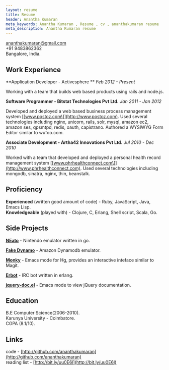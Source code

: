 ```yaml
---
layout: resume
title: Resume
header: Anantha Kumaran
meta_keywords: Anantha Kumaran , Resume , cv , ananthakumaran resume
meta_description: Anantha Kumaran resume
---
```


ananthakumaran@gmail.com  
+91 9483862362  
Bangalore, India.


Work Experience
---------------

**Application Developer - Activesphere ** *Feb 2012 - Present*

Working with a team that builds web based products using rails and
node.js.

**Software Programmer - Bitstat Technologies Pvt Ltd.** *Jan 2011 - Jan 2012*  

Developed and deployed a web based business process management
system [\[www.postoz.com\]](http://www.postoz.com). Used several technologies including nginx,
unicorn, rails, solr, mysql, amazon ec2, amazon ses, qpsmtpd, redis,
oauth, capistrano. Authored a WYSIWYG Form Editor similar to
wufoo.com.

**Associate Development - Artha42 Innovations Pvt Ltd.** *Jul 2010 -
Dec 2010*  

Worked with a team that developed and deployed
a personal health record management system [\[www.phrhealthconnect.com\]](http://www.phrhealthconnect.com). Used several technologies including mongodb,
sinatra, nginx, thin, beanstalk.

Proficiency
-----------
**Experienced** (written good amount of code) - Ruby, JavaScript, Java,
Emacs Lisp.  
**Knowledgeable** (played with) - Clojure, C, Erlang, Shell script,
Scala, Go.

Side Projects
-------------

[**NEato**](https://github.com/ananthakumaran/neato) - Nintendo emulator written in go.

[**Fake Dynamo**](https://github.com/ananthakumaran/fake_dynamo) - Amazon Dynamodb emulator.

[**Monky**](http://github.com/ananthakumaran/monky) - Emacs mode
for Hg, provides an interactive inteface similar to Magit.

[**Erbot**](http://github.com/ananthakumaran/erbot) - IRC bot written in erlang.

[**jquery-doc.el**](http://github.com/ananthakumaran/jquery-doc.el) - Emacs mode to view jQuery documentation.

Education
---------
B.E Computer Science(2006-2010).  
Karunya University - Coimbatore.  
CGPA (8.1/10).  

Links
-----
code - [http://github.com/ananthakumaran](http://github.com/ananthakumaran)  
reading list - [http://bit.ly/uu0E6l](http://bit.ly/uu0E6l)

